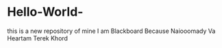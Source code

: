 # Hello-World-
this is a new repository of mine
I am Blackboard Because Naiooomady
Va Heartam Terek Khord
